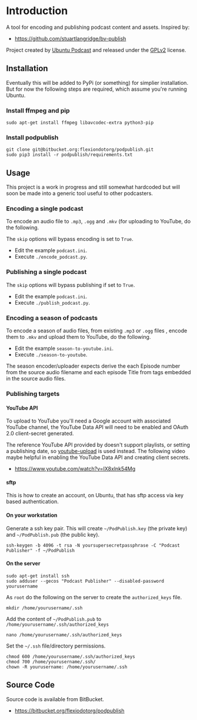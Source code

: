 # Introduction

A tool for encoding and publishing podcast content and assets. Inspired
by:

  * https://github.com/stuartlangridge/bv-publish

Project created by [Ubuntu Podcast](http://www.ubuntupodcast.org) and
released under the [GPLv2](https://www.gnu.org/licenses/old-licenses/gpl-2.0.en.html)
license.

## Installation

Eventually this will be added to PyPi (or something) for simplier
installation. But for now the following steps are required, which
assume you're running Ubuntu.

### Install ffmpeg and pip

    sudo apt-get install ffmpeg libavcodec-extra python3-pip

### Install podpublish

    git clone git@bitbucket.org:flexiondotorg/podpublish.git
    sudo pip3 install -r podpublish/requirements.txt

## Usage

This project is a work in progress and still somewhat hardcoded but
will soon be made into a generic tool useful to other podcasters.

### Encoding a single podcast

To encode an audio file to `.mp3`, `.ogg` and `.mkv` (for uploading to
YouTube, do the following.

The `skip` options will bypass encoding is set to `True`.

  * Edit the example `podcast.ini`.
  * Execute `./encode_podcast.py`.

### Publishing a single podcast

The `skip` options will bypass publishing if set to `True`.

  * Edit the example `podcast.ini`.
  * Execute `./publish_podcast.py`.

### Encoding a season of podcasts

To encode a season of audio files, from existing `.mp3` or `.ogg` files
, encode them to `.mkv` and upload them to YouTube, do the following.

  * Edit the example `season-to-youtube.ini`.
  * Execute `./season-to-youtube`.

The season encoder/uploader expects derive the each Episode number from
the source audio filename and each episode Title from tags embedded in
the source audio files.

### Publishing targets

#### YouTube API

To upload to YouTube you'll need a Google account with associated
YouTube channel, the YouTube Data API will need to be enabled and
OAuth 2.0 client-secret generated.

The reference YouTube API provided by doesn't support playlists, or
setting a publishing date, so [youtube-upload](https://github.com/tokland/youtube-upload)
is used instead. The following video maybe helpful in enabling the
YouTube Data API and creating client secrets.

  * https://www.youtube.com/watch?v=IX8xlnk54Mg

#### sftp

This is how to create an account, on Ubuntu, that has sftp access via
key based authentication.

#### On your workstation

Generate a ssh key pair. This will create `~/PodPublish.key`
(the private key) and `~/PodPublish.pub` (the public key).

    ssh-keygen -b 4096 -t rsa -N yoursupersecretpassphrase -C "Podcast Publisher" -f ~/PodPublish

#### On the server

    sudo apt-get install ssh
    sudo adduser --gecos "Podcast Publisher" --disabled-password yourusername

As `root` do the following on the server to create the `authorized_keys`
file.

    mkdir /home/yourusername/.ssh

Add the content of `~/PodPublish.pub` to `/home/yourusername/.ssh/authorized_keys`

    nano /home/yourusername/.ssh/authorized_keys

Set the `~/.ssh` file/directory permissions.

    chmod 600 /home/yourusername/.ssh/authorized_keys
    chmod 700 /home/yourusername/.ssh/
    chown -R yourusername: /home/yourusername/.ssh

## Source Code

Source code is available from BitBucket.

  * https://bitbucket.org/flexiodotorg/podpublish
